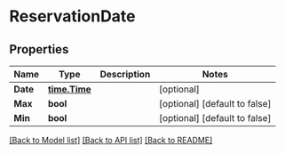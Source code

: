 # ReservationDate

## Properties
Name | Type | Description | Notes
------------ | ------------- | ------------- | -------------
**Date** | [**time.Time**](time.Time.md) |  | [optional] 
**Max** | **bool** |  | [optional] [default to false]
**Min** | **bool** |  | [optional] [default to false]

[[Back to Model list]](../README.md#documentation-for-models) [[Back to API list]](../README.md#documentation-for-api-endpoints) [[Back to README]](../README.md)



